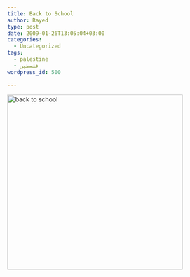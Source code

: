 ```yaml
---
title: Back to School
author: Rayed
type: post
date: 2009-01-26T13:05:04+03:00
categories:
  - Uncategorized
tags:
  - palestine
  - فلسطين
wordpress_id: 500

---
```

<a href="/static/uploads/2009/01/back_to_school.jpg"><img src="/static/uploads/2009/01/back_to_school.jpg" alt="back to school" title="back to school" width="400" class="alignnone size-medium wp-image-501" srcset="/static/uploads/2009/01/back_to_school.jpg 548w, /static/uploads/2009/01/back_to_school-300x202.jpg 300w" sizes="(max-width: 548px) 100vw, 548px" /></a>

